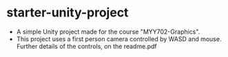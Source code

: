 # starter-unity-project
- A simple Unity project made for the course "MYY702-Graphics".
- This project uses a first person camera controlled by WASD and mouse. Further details of the controls, on the readme.pdf
